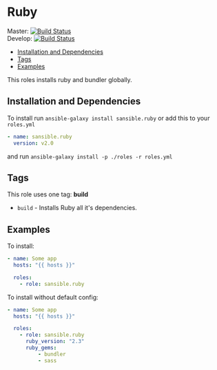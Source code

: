# Ruby

Master: [![Build Status](https://travis-ci.org/sansible/ruby.svg?branch=master)](https://travis-ci.org/sansible/ruby)  
Develop: [![Build Status](https://travis-ci.org/sansible/ruby.svg?branch=develop)](https://travis-ci.org/sansible/ruby)

* [Installation and Dependencies](#installation-and-dependencies)
* [Tags](#tags)
* [Examples](#examples)

This roles installs ruby and bundler globally.




## Installation and Dependencies

To install run `ansible-galaxy install sansible.ruby` or add this to your
`roles.yml`

```YAML
- name: sansible.ruby
  version: v2.0
```

and run `ansible-galaxy install -p ./roles -r roles.yml`




## Tags

This role uses one tag: **build**

* `build` - Installs Ruby all it's dependencies.





## Examples

To install:

```YAML
- name: Some app
  hosts: "{{ hosts }}"

  roles:
    - role: sansible.ruby
```

To install without default config:

```YAML
- name: Some app
  hosts: "{{ hosts }}"

  roles:
    - role: sansible.ruby
      ruby_version: "2.3"
      ruby_gems:
          - bundler
          - sass
```
